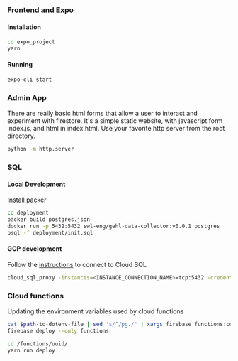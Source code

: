 
### Frontend and Expo
#### Installation

``` bash
cd expo_project
yarn
```

#### Running

``` bash
expo-cli start
```

### Admin App
There are really basic html forms that allow a user to interact and experiment with firestore.
It's a simple static website, with javascript form index.js, and html in index.html. Use your
favorite http server from the root directory.

``` bash
python -m http.server
```

### SQL

#### Local Development
[Install packer][2]

``` bash
cd deployment
packer build postgres.json
docker run -p 5432:5432 swl-eng/gehl-data-collector:v0.0.1 postgres
psql -f deployment/init.sql
```

#### GCP development
Follow the [instructions][1] to connect to Cloud SQL

``` bash
cloud_sql_proxy -instances=<INSTANCE_CONNECTION_NAME>=tcp:5432 -credential_file=<PATH_TO_KEY_FILE>
```

### Cloud functions
Updating the environment variables used by cloud functions

``` bash
cat $path-to-dotenv-file | sed 's/^/pg./' | xargs firebase functions:config:set
firebase deploy --only functions

```

``` bash
cd /functions/uuid/
yarn run deploy
```



[1]: https://cloud.google.com/sql/docs/postgres/connect-external-app#proxy
[2]: https://www.packer.io/intro/getting-started/install.html
